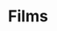 ---
title: "Films"
seotitle: "Films, reportages & microaventures - Grégory Mignard"
description: "Productions et réalisations."
---
